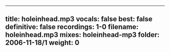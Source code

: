 
---
title: holeinhead.mp3
vocals: false
best: false
definitive: false
recordings: 1-0
filename: holeinhead.mp3
mixes: holeinhead-mp3
folder: 2006-11-18/1
weight: 0
---
